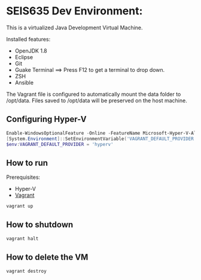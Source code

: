 # SEIS635 Dev Environment:

This is a virtualized Java Development Virtual Machine.

Installed features:

- OpenJDK 1.8
- Eclipse
- Git
- Guake Terminal  ==> Press F12 to get a terminal to drop down.
- ZSH
- Ansible

The Vagrant file is configured to automatically mount the data folder to /opt/data.
Files saved to /opt/data will be preserved on the host machine.

## Configuring Hyper-V

```powershell
Enable-WindowsOptionalFeature -Online -FeatureName Microsoft-Hyper-V-All
[System.Environment]::SetEnvironmentVariable('VAGRANT_DEFAULT_PROVIDER', 'hyperv', 'user')
$env:VAGRANT_DEFAULT_PROVIDER = 'hyperv'
```

## How to run

Prerequisites:
  - Hyper-V
  - [Vagrant](https://www.vagrantup.com/downloads.html)

```powershell
vagrant up
```

## How to shutdown

```powershell
vagrant halt
```

## How to delete the VM

```powershell
vagrant destroy
```